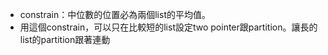 - constrain：中位數的位置必為兩個list的平均值。
- 用這個constrain，可以只在比較短的list設定two pointer跟partition。讓長的list的partition跟著連動
